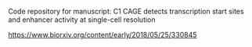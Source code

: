 Code repository for manuscript: C1 CAGE detects transcription start sites and enhancer activity at single-cell resolution

https://www.biorxiv.org/content/early/2018/05/25/330845
